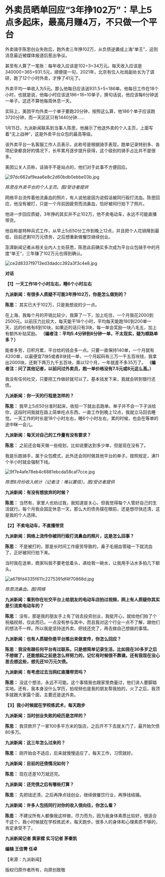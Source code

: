 # 外卖员晒单回应“3年挣102万”：早上5点多起床，最高月赚4万，不只做一个平台

外卖骑手陈思创业失败后，跑外卖三年挣102万，从负债逆袭成上海“单王”，这则消息最近被媒体报道后惹出争议。

甚至有人算了一笔账：每年收入应该是102÷3=34万元。每天收入应该是340000÷365=931.5元，顺便提一句，2021年，北京有位人社局副处长为了调研，跑了12个小时外卖，才挣了41元了。

外卖平均一单收入为5元。那么他每日应该送931.5÷5=186单。他每日工作在18个小时，也就是说，他每小时应该送186÷18=10单子，换句话说，他应该每6分钟送一单子。这还不算他每周休息一天。

实际上，美团平均外卖一个单子要跑20分钟，按照这么算，他186个单子应该跑3720分钟，而一天区区只有1440分钟……

1月15日，九派新闻联系到当事人陈思，他展示了他送外卖的个人主页，上面写着“无上战神”，这是外卖平台众包的最高等级。

该外卖平台一名客服工作人员表示，此称号是根据骑手表现，跑单记录特别多、各项纪录都良好的情况下，长年累月逐步提升获得，这个级别的骑手占比并不是很多。

美团公关人员称，该骑手不是站点的，他们对于此事不方便回应。

![97dc662af9eaa6e8c2d60bdb0ebbe03b.jpg](https://raw.githubusercontent.com/qqhsx/qqnews_image/main/2024/01/15/外卖员晒单回应“3年挣102万”：早上5点多起床，最高月赚4万，不只做一个平台/97dc662af9eaa6e8c2d60bdb0ebbe03b.jpg)

_陈思在外卖平台的个人主页。图/受访者提供_

网络平台流传着他流鼻血的照片，有人说他是因为说假话被同行殴打流血。陈思回应，他没有被打，只是一个月前因疲劳而流鼻血，恰好被同行拍下了照片。

他进一步回应质疑，3年挣的其实并不止102万，他不卖电动车，永远不可能直播带货。

他自称是特种兵式工作，从早上5点50分工作到晚上12点，并且把个人花销降到最低，目前还剩10万元债务，之后想重新做餐饮继续创业。

澎湃新闻记者从相关业内人士处获悉，陈思此前确实多次成为平台众包骑手中的月度“单王”，三年赚了102万元也得到确认。

![ce2d8337f9713ed3dadcc392a3f3c4e8.jpg](https://raw.githubusercontent.com/qqhsx/qqnews_image/main/2024/01/15/外卖员晒单回应“3年挣102万”：早上5点多起床，最高月赚4万，不只做一个平台/ce2d8337f9713ed3dadcc392a3f3c4e8.jpg)

**对话**

**【1】一天工作18个小时左右，睡6个小时左右**

**九派新闻：有很多人质疑不可能3年挣102万，你是怎么做到的？**

**陈思：** 其实已大于102万，只是我想说的少一点。

在上海，我每个月的开销比较少，我算了一下，加上吃住，一个月我花2000到2500元。以前压力比较大，每天能干18个小时，平均每天能跑180到200单一天，远的价格有8到10块，如果近的话只有3块，每一单会奖励一块八毛五，加上有额外补贴奖励。
**（编者注：平均5.4分钟到6分钟一单，不太现实，疑为顺路单多？）**

能者多劳，日积月累，平台给的钱会多一点。只要一直保持140单，一个月就有4200单，以最便宜7块5或者8块钱一单，一个月起码有三万一千五百块钱，我拿出2000块，还剩下两万九千五百块，乘以12个月，一年就差不多35万了。
**（编者注：问了其他记者，以前问过外卖员，跑一单价格没有7.5元或8元这么高。）**

我没有任何社交，只要把工作做好就可以了。基本钱发下来，我就会转到银行还债。

**九派新闻：你一天的行程是怎样的？**

**陈思：**
我早上5点50分准时起床，收拾一下就出去跑单。单子并不会一下子派给你，这段时间我就在路上简单吃点东西，一直工作到晚上12点，我就立马回去睡觉。一天工作的时长是18个小时左右，睡6个小时左右，累的时候，也会在等单的途中眯一会儿。

**九派新闻：每天对自己的工作量有没有要求？**

**陈思：** 之前还会每天做一些规划，比如说要达到多少单，但是现在没有了。

我是乐跑骑手，属于众包模式，此外还会同时做其他平台的单子。按照规定，满11个半小时就会强制下线。

![9f7e4afe78eb4c6881ebcda58caf7cce.jpg](https://raw.githubusercontent.com/qqhsx/qqnews_image/main/2024/01/15/外卖员晒单回应“3年挣102万”：早上5点多起床，最高月赚4万，不只做一个平台/9f7e4afe78eb4c6881ebcda58caf7cce.jpg)

 _陈思8月份收入统计（记者注：难以置信）。图/受访者提供_

**九派新闻：有没有想放弃的时候？**

**陈思：**
当然有，家里人也劝过我，我知道是关心，但我觉得每个人管好自己的生活就行。每个月我会固定休息一天，那么大的债务摆在眼前，还是想尽快还清，这是我的个人选择。

**【2】不卖电动车，不直播带货**

**九派新闻：网络上流传你被同行殴打流鼻血的照片，这是怎么回事？**

**陈思：** 不是被打的，那是长时间工作疲劳导致的，鼻子毛细血管碰一下就流血了，正好被同行拍下来。

当时我在送单，商家叫我不要老低着头，递给我一碗水，让我用手沾水多拍几下额头。

![a678fd4335f611c2275391df4f70868d.jpg](https://raw.githubusercontent.com/qqhsx/qqnews_image/main/2024/01/15/外卖员晒单回应“3年挣102万”：早上5点多起床，最高月赚4万，不只做一个平台/a678fd4335f611c2275391df4f70868d.jpg)

 _陈思流鼻血。图/网络_

**九派新闻：看到你在社交平台上给朋友的电动车店拍过视频，网上有人质疑你其实是引流卖电动车的？**

**陈思：**
没有，那是我的朋友手上有了钱去投资创业，我挺开心，就给他们拍了个祝福视频，仅此而已。一点没有参与其中，而且我对这个行业一点不了解，跟他们的想法不一样。所以我是坚持送外卖，把钱还完了，再去做自己想做的事情。

**九派新闻：也有人质疑你是平台推出来做宣传，你怎么回应？**

**陈思：我没有跟任何平台有过联系，只是想简单记录生活，比如我在30多岁之后不想做了，还能想起之前是怎么样努力的，记忆有时候很不靠谱。还有我现在没心思去想这些，想先还10万元欠债。**

**九派新闻：有考虑过去当网红直播带货吗？**

**陈思：**
没这个想法，永远不可能。这个事情我也跟家里商量过，他们讲人要脚踏实地。还有，我本身没什么学历，拍视频也是我的朋友帮我拍的，火了之后，我顶多就跟大家露个面，主要还是送外卖。

**【3】我小时候就在学校练武术，每天跑步**

**九派新闻：当时创业失败的经历是怎样的？**

**陈思：** 我贷款开了一家100多平方米的饭店，之后开不下去就关门了，最开始欠债80多万。

**九派新闻：这三年怎么过来的？**

**陈思：** 刚开始会不适应，后来就慢慢适应了，每天工作，习惯就好。

**九派新闻：目前的还债情况如何？**

**陈思：** 现在还差10万就还完。

**九派新闻：还完债之后有哪些打算？**

**陈思：** 先把钱还清，之后再挣点钱创业，继续做餐饮行业，再挣钱结婚。

**九派新闻：许多人包括同行对你的收入很向往，你怎么看？**

**陈思：**
不建议所有人都像我这样做，尽力而为，因为我身体素质比较好，很适合干这个。我小时候就在学校练武术，每天跑步。很多人的身体和心理素质不够的，肯定承受不了。

**九派新闻记者 黄家樑 实习记者 茅秦凯**

**编辑 王佳箐 任卓**

【来源：九派新闻】

版权归原作者所有，向原创致敬

